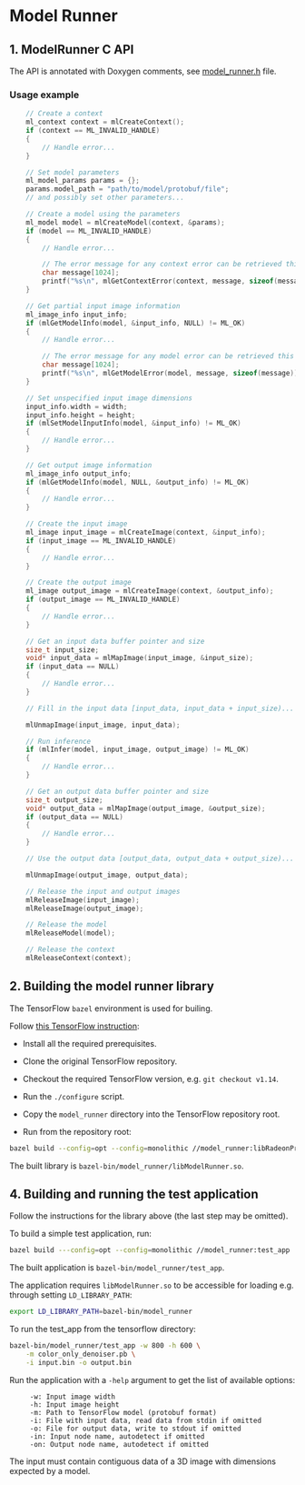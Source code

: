 # Model Runner

## 1. ModelRunner C API

The API is annotated with Doxygen comments, see [model_runner.h](model_runner.h) file.

### Usage example

```C++
    // Create a context
    ml_context context = mlCreateContext();
    if (context == ML_INVALID_HANDLE)
    {
        // Handle error...
    }

    // Set model parameters
    ml_model_params params = {};
    params.model_path = "path/to/model/protobuf/file";
    // and possibly set other parameters...

    // Create a model using the parameters
    ml_model model = mlCreateModel(context, &params);
    if (model == ML_INVALID_HANDLE)
    {
        // Handle error...

        // The error message for any context error can be retrieved this way
        char message[1024];
        printf("%s\n", mlGetContextError(context, message, sizeof(message));
    }

    // Get partial input image information
    ml_image_info input_info;
    if (mlGetModelInfo(model, &input_info, NULL) != ML_OK)
    {
        // Handle error...

        // The error message for any model error can be retrieved this way
        char message[1024];
        printf("%s\n", mlGetModelError(model, message, sizeof(message));
    }

    // Set unspecified input image dimensions
    input_info.width = width;
    input_info.height = height;
    if (mlSetModelInputInfo(model, &input_info) != ML_OK)
    {
        // Handle error...
    }

    // Get output image information
    ml_image_info output_info;
    if (mlGetModelInfo(model, NULL, &output_info) != ML_OK)
    {
        // Handle error...
    }

    // Create the input image
    ml_image input_image = mlCreateImage(context, &input_info);
    if (input_image == ML_INVALID_HANDLE)
    {
        // Handle error...
    }

    // Create the output image
    ml_image output_image = mlCreateImage(context, &output_info);
    if (output_image == ML_INVALID_HANDLE)
    {
        // Handle error...
    }

    // Get an input data buffer pointer and size
    size_t input_size;
    void* input_data = mlMapImage(input_image, &input_size);
    if (input_data == NULL)
    {
        // Handle error...
    }

    // Fill in the input data [input_data, input_data + input_size)...

    mlUnmapImage(input_image, input_data);

    // Run inference
    if (mlInfer(model, input_image, output_image) != ML_OK)
    {
        // Handle error...
    }

    // Get an output data buffer pointer and size
    size_t output_size;
    void* output_data = mlMapImage(output_image, &output_size);
    if (output_data == NULL)
    {
        // Handle error...
    }

    // Use the output data [output_data, output_data + output_size)...

    mlUnmapImage(output_image, output_data);

    // Release the input and output images
    mlReleaseImage(input_image);
    mlReleaseImage(output_image);

    // Release the model
    mlReleaseModel(model);

    // Release the context
    mlReleaseContext(context);
```

## 2. Building the model runner library

The TensorFlow `bazel` environment is used for builing.

Follow [this TensorFlow instruction](https://www.tensorflow.org/install/install_sources):

* Install all the required prerequisites.

* Clone the original TensorFlow repository.

* Checkout the required TensorFlow version, e.g. `git checkout v1.14`.

* Run the `./configure` script.

* Copy the `model_runner` directory into the TensorFlow repository root.

* Run from the repository root:
```bash
bazel build --config=opt --config=monolithic //model_runner:libRadeonProML.so
```

The built library is `bazel-bin/model_runner/libModelRunner.so`.

## 4. Building and running the test application

Follow the instructions for the library above (the last step may be omitted).

To build a simple test application, run:
```bash
bazel build ---config=opt --config=monolithic //model_runner:test_app
```

The built application is `bazel-bin/model_runner/test_app`.

The application requires `libModelRunner.so` to be accessible for loading
e.g. through setting `LD_LIBRARY_PATH`:
```bash
export LD_LIBRARY_PATH=bazel-bin/model_runner
```

To run the test_app from the tensorflow directory:

```bash
bazel-bin/model_runner/test_app -w 800 -h 600 \
    -m color_only_denoiser.pb \
    -i input.bin -o output.bin
```

Run the application with a `-help` argument to get the list of available options:
```
     -w: Input image width
     -h: Input image height
     -m: Path to TensorFlow model (protobuf format)
     -i: File with input data, read data from stdin if omitted
     -o: File for output data, write to stdout if omitted
     -in: Input node name, autodetect if omitted
     -on: Output node name, autodetect if omitted
```

The input must contain contiguous data of a 3D image with dimensions expected by a model.
